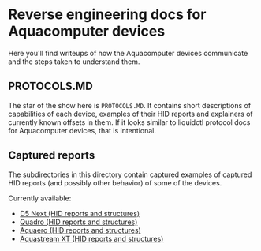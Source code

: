# Reverse engineering docs for Aquacomputer devices

Here you'll find writeups of how the Aquacomputer devices communicate and the steps taken to understand them.

## PROTOCOLS.MD

The star of the show here is `PROTOCOLS.MD`. It contains short descriptions of capabilities of each device, examples of their HID reports and explainers of currently known offsets in them. If it looks similar to liquidctl protocol docs for Aquacomputer devices, that is intentional.

## Captured reports

The subdirectories in this directory contain captured examples of captured HID reports (and possibly other behavior) of some of the devices. 

Currently available:

* [D5 Next (HID reports and structures)](d5next/readme.md)
* [Quadro (HID reports and structures)](quadro/readme.md)
* [Aquaero (HID reports and structures)](aquaero/readme.md)
* [Aquastream XT (HID reports and structures)](aquastreamxt/readme.md)
